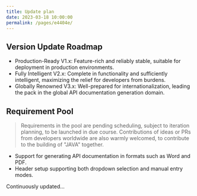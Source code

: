```yaml
---
title: Update plan
date: 2023-03-18 10:00:00
permalink: /pages/e4404e/
---
```


## Version Update Roadmap

- Production-Ready V1.x: Feature-rich and reliably stable, suitable for deployment in production environments.
-  Fully Intelligent V2.x: Complete in functionality and sufficiently intelligent, maximizing the relief for developers from burdens.
- Globally Renowned V3.x: Well-prepared for internationalization, leading the pack in the global API documentation generation domain.

## Requirement Pool

> Requirements in the pool are pending scheduling, subject to iteration planning, to be launched in due course. Contributions of ideas or PRs from developers worldwide are also warmly welcomed, to contribute to the building of "JAVA" together.

- Support for generating API documentation in formats such as Word and PDF.
- Header setup supporting both dropdown selection and manual entry modes.

Continuously updated...